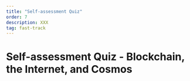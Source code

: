 ```yaml
---
title: "Self-assessment Quiz"
order: 7
description: XXX
tag: fast-track
---
```


# Self-assessment Quiz - Blockchain, the Internet, and Cosmos

##
